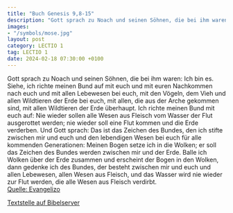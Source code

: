 ```yaml
---
title: "Buch Genesis 9,8-15"
description: "Gott sprach zu Noach und seinen Söhnen, die bei ihm waren: Ich bin es. Siehe, ich richte meinen Bund auf mit euch und mit euren Nachkommen nach euch und mit allen Lebewesen bei euch, mit den Vögeln, dem Vieh und allen Wildtieren der Erde bei euch, mit allen, die aus der Arche gek...."
images:
- "/symbols/mose.jpg"
layout: post
category: LECTIO 1
tag: LECTIO 1
date: 2024-02-18 07:30:00 +0100
---
```

Gott sprach zu Noach und seinen Söhnen, die bei ihm waren:
Ich bin es. Siehe, ich richte meinen Bund auf mit euch und mit euren Nachkommen nach euch
und mit allen Lebewesen bei euch, mit den Vögeln, dem Vieh und allen Wildtieren der Erde bei euch, mit allen, die aus der Arche gekommen sind, mit allen Wildtieren der Erde überhaupt.<!--more-->
Ich richte meinen Bund mit euch auf: Nie wieder sollen alle Wesen aus Fleisch vom Wasser der Flut ausgerottet werden; nie wieder soll eine Flut kommen und die Erde verderben.
Und Gott sprach: Das ist das Zeichen des Bundes, den ich stifte zwischen mir und euch und den lebendigen Wesen bei euch für alle kommenden Generationen:
Meinen Bogen setze ich in die Wolken; er soll das Zeichen des Bundes werden zwischen mir und der Erde.
Balle ich Wolken über der Erde zusammen und erscheint der Bogen in den Wolken,
dann gedenke ich des Bundes, der besteht zwischen mir und euch und allen Lebewesen, allen Wesen aus Fleisch, und das Wasser wird nie wieder zur Flut werden, die alle Wesen aus Fleisch verdirbt.<br>
[Quelle: Evangelizo](https://evangeliumtagfuertag.org/DE/gospel)

[Textstelle auf Bibelserver](https://www.bibleserver.com/EU/1.Mose9,8-15)
